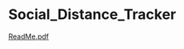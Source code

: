 # Social_Distance_Tracker

[ReadMe.pdf](https://github.com/nasremp/Social_Distance_Tracker/files/8935431/ReadMe.pdf)
